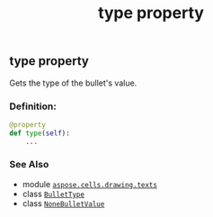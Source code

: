﻿---
title: type property
second_title: Aspose.Cells for Python via .NET API References
description: 
type: docs
weight: 30
url: /aspose.cells.drawing.texts/nonebulletvalue/type/
is_root: false
---

## type property


Gets the type of the bullet's value.
### Definition:
```python
@property
def type(self):
    ...
```

### See Also
* module [`aspose.cells.drawing.texts`](../../)
* class [`BulletType`](/cells/python-net/aspose.cells.drawing.texts/bullettype)
* class [`NoneBulletValue`](/cells/python-net/aspose.cells.drawing.texts/nonebulletvalue)
